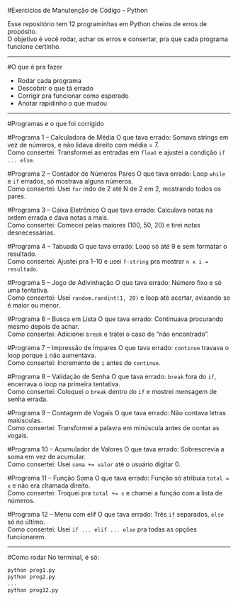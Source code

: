 #Exercícios de Manutenção de Código – Python

Esse repositório tem 12 programinhas em Python cheios de erros de propósito.  
O objetivo é você rodar, achar os erros e consertar, pra que cada programa funcione certinho.

---

#O que é pra fazer
- Rodar cada programa
- Descobrir o que tá errado
- Corrigir pra funcionar como esperado
- Anotar rapidinho o que mudou

---

#Programas e o que foi corrigido

#Programa 1 – Calculadora de Média
O que tava errado: Somava strings em vez de números, e não lidava direito com média = 7.  
Como consertei: Transformei as entradas em `float` e ajustei a condição `if ... else`.

#Programa 2 – Contador de Números Pares
O que tava errado: Loop `while` e `if` errados, só mostrava alguns números.  
Como consertei: Usei `for` indo de 2 até N de 2 em 2, mostrando todos os pares.

#Programa 3 – Caixa Eletrônico
O que tava errado: Calculava notas na ordem errada e dava notas a mais.  
Como consertei: Comecei pelas maiores (100, 50, 20) e tirei notas desnecessárias.

#Programa 4 – Tabuada
O que tava errado: Loop só até 9 e sem formatar o resultado.  
Como consertei: Ajustei pra 1–10 e usei `f-string` pra mostrar `n x i = resultado`.

#Programa 5 – Jogo de Adivinhação
O que tava errado: Número fixo e só uma tentativa.  
Como consertei: Usei `random.randint(1, 20)` e loop até acertar, avisando se é maior ou menor.

#Programa 6 – Busca em Lista
O que tava errado: Continuava procurando mesmo depois de achar.  
Como consertei: Adicionei `break` e tratei o caso de “não encontrado”.

#Programa 7 – Impressão de Ímpares
O que tava errado: `continue` travava o loop porque `i` não aumentava.  
Como consertei: Incremento de `i` antes do `continue`.

#Programa 8 – Validação de Senha
O que tava errado: `break` fora do `if`, encerrava o loop na primeira tentativa.  
Como consertei: Coloquei o `break` dentro do `if` e mostrei mensagem de senha errada.

#Programa 9 – Contagem de Vogais
O que tava errado: Não contava letras maiúsculas.  
Como consertei: Transformei a palavra em minúscula antes de contar as vogais.

#Programa 10 – Acumulador de Valores
O que tava errado: Sobrescrevia a soma em vez de acumular.  
Como consertei: Usei `soma += valor` até o usuário digitar 0.

#Programa 11 – Função Soma
O que tava errado: Função só atribuía `total = x` e não era chamada direito.  
Como consertei: Troquei pra `total += x` e chamei a função com a lista de números.

#Programa 12 – Menu com elif
O que tava errado: Três `if` separados, `else` só no último.  
Como consertei: Usei `if ... elif ... else` pra todas as opções funcionarem.

---

#Como rodar
No terminal, é só:

```bash
python prog1.py
python prog2.py
...
python prog12.py
